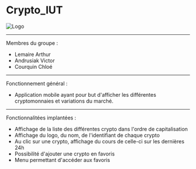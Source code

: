 # Crypto_IUT

![Logo](https://cryptofr.com/assets/uploads/profile/8580-profileavatar.png)

 ---------------------------
 
Membres du groupe :
  - Lemaire Arthur
  - Andrusiak Victor
  - Courquin Chloé
  
 ---------------------------
 
 Fonctionnement général :
  - Application mobile ayant pour but d'afficher les différentes cryptomonnaies et variations du marché.
  
 ---------------------------
 
 Fonctionnalitées implantées :
  - Affichage de la liste des différentes crypto dans l'ordre de capitalisation
  - Affichage du logo, du nom, de l'identifiant de chaque crypto
  - Au clic sur une crypto, affichage du cours de celle-ci sur les dernières 24h
  - Possibilité d'ajouter une crypto en favoris
  - Menu permettant d'accéder aux favoris
  
